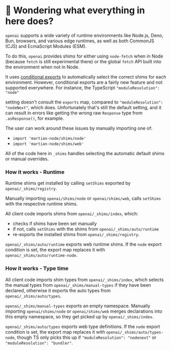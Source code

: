 # 👋 Wondering what everything in here does?

`openai` supports a wide variety of runtime environments like Node.js, Deno, Bun, browsers, and various
edge runtimes, as well as both CommonJS (CJS) and EcmaScript Modules (ESM).

To do this, `openai` provides shims for either using `node-fetch` when in Node (because `fetch` is still experimental there) or the global `fetch` API built into the environment when not in Node.

It uses [conditional exports](https://nodejs.org/api/packages.html#conditional-exports) to
automatically select the correct shims for each environment. However, conditional exports are a fairly new
feature and not supported everywhere. For instance, the TypeScript `"moduleResolution": "node"`

setting doesn't consult the `exports` map, compared to `"moduleResolution": "nodeNext"`, which does.
Unfortunately that's still the default setting, and it can result in errors like
getting the wrong raw `Response` type from `.asResponse()`, for example.

The user can work around these issues by manually importing one of:

- `import 'martian-node/shims/node'`
- `import 'martian-node/shims/web'`

All of the code here in `_shims` handles selecting the automatic default shims or manual overrides.

### How it works - Runtime

Runtime shims get installed by calling `setShims` exported by `openai/_shims/registry`.

Manually importing `openai/shims/node` or `openai/shims/web`, calls `setShims` with the respective runtime shims.

All client code imports shims from `openai/_shims/index`, which:

- checks if shims have been set manually
- if not, calls `setShims` with the shims from `openai/_shims/auto/runtime`
- re-exports the installed shims from `openai/_shims/registry`.

`openai/_shims/auto/runtime` exports web runtime shims.
If the `node` export condition is set, the export map replaces it with `openai/_shims/auto/runtime-node`.

### How it works - Type time

All client code imports shim types from `openai/_shims/index`, which selects the manual types from `openai/_shims/manual-types` if they have been declared, otherwise it exports the auto types from `openai/_shims/auto/types`.

`openai/_shims/manual-types` exports an empty namespace.
Manually importing `openai/shims/node` or `openai/shims/web` merges declarations into this empty namespace, so they get picked up by `openai/_shims/index`.

`openai/_shims/auto/types` exports web type definitions.
If the `node` export condition is set, the export map replaces it with `openai/_shims/auto/types-node`, though TS only picks this up if `"moduleResolution": "nodenext"` or `"moduleResolution": "bundler"`.
